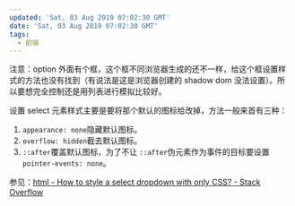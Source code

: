 ```yaml
---
updated: 'Sat, 03 Aug 2019 07:02:30 GMT'
date: 'Sat, 03 Aug 2019 07:02:30 GMT'
tags:
  - 前端
---
```


注意：option 外面有个框，这个框不同浏览器生成的还不一样，给这个框设置样式的方法也没有找到（有说法是这是浏览器创建的 shadow dom 没法设置）。所以要想完全控制还是用列表进行模拟比较好。

设置 select 元素样式主要是要将那个默认的图标给改掉，方法一般来首有三种：

1.  `appearance: none`隐藏默认图标。
2.  `overflow: hidden`截去默认图标。
3.  `::after`覆盖默认图标，为了不让 `::after`伪元素作为事件的目标要设置`pointer-events: none`。

参见：[html - How to style a select dropdown with only CSS? - Stack Overflow](https://stackoverflow.com/questions/1895476/how-to-style-a-select-dropdown-with-only-css)
